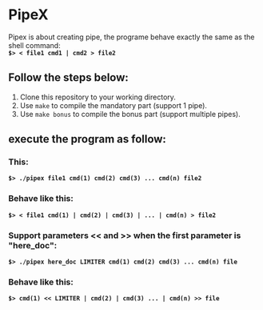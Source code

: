 # PipeX
Pipex is about creating pipe, the programe behave exactly the same as the shell command:  
**`$> < file1 cmd1 | cmd2 > file2`** 

## Follow the steps below:  
1. Clone this repository to your working directory.  
2. Use `make` to compile the mandatory part (support 1 pipe).  
3. Use `make bonus` to compile the bonus part (support multiple pipes). 

## execute the program as follow:

### This:
**`$> ./pipex file1 cmd(1) cmd(2) cmd(3) ... cmd(n) file2`**

### Behave like this:
**`$> < file1 cmd(1) | cmd(2) | cmd(3) | ... | cmd(n) > file2`**

### Support parameters << and >> when the first parameter is "here_doc":
**`$> ./pipex here_doc LIMITER cmd(1) cmd(2) cmd(3) ... cmd(n) file`**

### Behave like this:
**`$> cmd(1) << LIMITER | cmd(2) | cmd(3) ... | cmd(n) >> file`**






